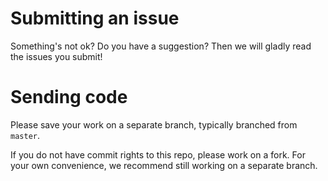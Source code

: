 # Submitting an issue

Something's not ok? Do you have a suggestion? Then we will gladly read the
issues you submit!

# Sending code

Please save your work on a separate branch, typically branched from `master`.

If you do not have commit rights to this repo, please work on a fork. For your
own convenience, we recommend still working on a separate branch.